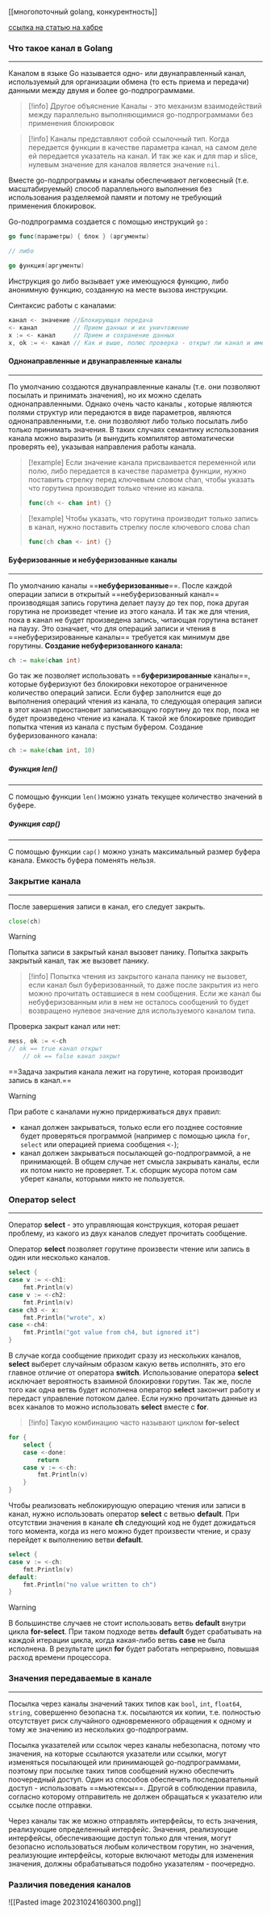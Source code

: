 [[многопоточный golang, конкурентность]]

[ссылка на статью на хабре](https://habr.com/ru/articles/490336/)

### Что такое канал в Golang
___
Каналом в языке Go называется одно- или двунаправленный канал, используемый для организации обмена (то есть приема и передачи) данными между двумя и более go-подпрограммами.

>[!info] Другое объяснение
>Каналы - это механизм взаимодействий между параллельно выполняющимися go-подпрограммами без применения блокировок

>[!info]
>Каналы представляют собой ссылочный тип. Когда передается функции в качестве параметра канал, на самом деле ей передается указатель на канал. И так же как и для map и slice, нулевым значение для  каналов является значение `nil`.

Вместе go-подпрограммы и каналы обеспечивают легковесный (т.е. масштабируемый) способ параллельного выполнения без использования разделяемой памяти и потому не требующий применения блокировок.

Go-подпрограмма создается с помощью инструкций `go` :
```Go
go func(параметры) { блок } (аргументы)

// либо

go функция(аргументы)
```
Инструкция go либо вызывает уже имеющуюся функцию, либо анонимную функцию, созданную на месте вызова инструкции.

Синтаксис работы с каналами:
```go
канал <- значение //Блокирующая передача
<- канал          // Прием данных и их уничтожение
x := <- канал     // Прием и сохранение данных
x, ok := <- канал // Как и выше, полюс проверка - открыт ли канал и имеются ли данные
```

#### Однонаправленные и двунаправленные каналы
___
По умолчанию создаются двунаправленные каналы (т.е. они позволяют посылать и принимать значения), но их можно сделать однонаправленными. Однако очень часто каналы , которые являются полями структур или передаются в виде параметров, являются однонаправленными, т.е. они позволяют либо только посылать либо только принимать значения. В таких случаях семантику использования канала можно выразить (и вынудить компилятор автоматически проверять ее), указывая направления работы канала.
>[!example]
Если значение канала присваивается переменной или полю, либо передается в качестве параметра функции, нужно поставить стрелку перед ключевым словом chan, 
чтобы указать что горутина производит только чтение из канала.
>```go
>func(ch <- chan int) {}

>[!example]
>Чтобы указать, что горутина производит только запись в канал, нужно поставить стрелку после ключевого слова chan
>```go
>func(ch chan <- int) {}
>```

#### Буферизованные и небуферизованные каналы
___
По умолчанию каналы ==__небуферизованные__==. После каждой операции записи в открытый ==небуферизованный канал== производящая запись горутина делает паузу до тех пор, пока другая горутина не произведет чтение из этого канала. И так же для чтения, пока в канал не будет произведена запись, читающая горутина встанет на паузу. Это означает, что для операций записи и чтения в ==небуферизированные каналы== требуется как минимум две горутины.
__Создание небуферизованного канала:__
```Go
ch := make(chan int)
```

Go так же позволяет использовать ==__буферизированные__ каналы==, которые буферизуют без блокировки некоторое ограниченное количество операций записи. Если буфер заполнится еще до выполнения операций чтения из канала, то следующая операция записи в этот канал приостановит записывающую горутину до тех пор, пока не будет произведено чтение из канала. К такой же блокировке приводит попытка чтения из канала с пустым буфером.
Создание буферизованного канала:
```Go
ch := make(chan int, 10)
```

##### Функция len()
___
C помощью функции `len()`можно узнать текущее количество значений в буфере.

##### Функция cap()
___
С помощью функции `cap()` можно узнать максимальный размер буфера канала. Емкость буфера поменять нельзя.

### Закрытие канала
___
После завершения записи в канал, его следует закрыть.
```go
close(ch)
```
>[!warning]
>Попытка записи в закрытый канал вызовет панику. Попытка закрыть закрытый канал, так же вызовет панику.

>[!info]
>Попытка чтения из закрытого канала панику не вызовет, если канал был буферизованный, то даже после закрытия из него можно прочитать оставшиеся в нем сообщения. Если же канал бы небуферизованным или в нем не осталось сообщений то будет возвращено нулевое значение для используемого каналом типа.

Проверка закрыт канал или нет:
```Go
mess, ok := <-ch
// ok == true канал открыт
	// ok == false канал закрыт
```

==Задача закрытия канала лежит на горутине, которая производит запись в канал.==

>[!warning]
>При работе с каналами нужно придерживаться двух правил:
> - канал должен закрываться, только если его позднее состояние будет проверяться программой (например с помощью цикла `for`, `select` или операцией приема сообщения `<-`);
> - канал должен закрываться посылающей go-подпрограммой, а не принимающей.
> В общем случае нет смысла закрывать каналы, если их потом никто не проверяет. Т.к. сборщик мусора потом сам уберет каналы, которыми никто не пользуется.

### Оператор select
___
Оператор __select__ - это управляющая конструкция, которая решает проблему, из какого из двух каналов следует прочитать сообщение. 

Оператор __select__ позволяет горутине произвести чтение или запись в один или несколько каналов.
```Go
select {
case v := <-ch1:
	fmt.Println(v)
case v := <-ch2:
	fmt.Println(v)
case ch3 <- x:
	fmt.Println("wrote", x)
case <-ch4:
	fmt.Println("got value from ch4, but ignored it")
}
```
В случае когда сообщение приходит сразу из нескольких каналов, __select__ выберет случайным образом какую ветвь исполнять, это его главное отличие от оператора __switch__.
Использование оператора __select__ исключает вероятность взаимной блокировки горутин.
Так же, после того как одна ветвь будет исполнена оператор __select__ закончит работу и передаст управление потоком далее. Если нужно прочитать данные из всех каналов то можно использовать __select__ вместе с __for__.
>[!info] Такую комбинацию часто называют циклом __for-select__
```Go
for {
	select {
	case <-done:
		return
	case v := <-ch:
		fmt.Println(v)
	}
}
```
Чтобы реализовать неблокирующую операцию чтения или записи в канал, нужно использовать оператор __select__ c ветвью __default__. При отсутствии значения в канале __ch__ следующий код не будет дожидаться того момента, когда из него можно будет произвести чтение, и сразу перейдет к выполнению ветви __default__.
```Go
select {
case v := <-ch:
	fmt.Println(v)
default:
	fmt.Println("no value written to ch")
}
```
>[!warning]
>В большинстве случаев не стоит использовать ветвь __default__ внутри цикла __for-select__. При таком подходе ветвь __default__ будет срабатывать на каждой итерации цикла, когда какая-либо ветвь __case__ не была исполнена. В результате цикл __for__ будет работать непрерывно, повышая расход времени процессора.

### Значения передаваемые в канале
___
Посылка через каналы значений таких типов как `bool`, `int`, `float64`, `string`, совершенно безопасна т.к. посылаются их копии, т.е. полностью отсутствует риск случайного одновременного обращения к одному и тому же значению из нескольких go-подпрограмм. 

Посылка указателей или ссылок через каналы небезопасна, потому что значения, на которые ссылаются указатели или ссылки, могут изменяться посылающей или принимающей go-подпрограммами, поэтому при посылке таких типов сообщений нужно обеспечить поочередный доступ.
Один из способов обеспечить последовательный доступ - использовать ==мьютексы==. Другой в соблюдении правила, согласно которому отправитель не должен обращаться к указателю или ссылке после отправки.

Через каналы так же можно отправлять интерфейсы, то есть значения, реализующие определенный интерфейс. Значения, реализующие интерфейсы, обеспечивающие доступ только для чтения, могут безопасно использоваться любым количеством горутин, но значения, реализующие интерфейсы, которые включают методы для изменения значения, должны обрабатываться подобно указателям - поочередно.

### Различия поведения каналов
![[Pasted image 20231024160300.png]]




